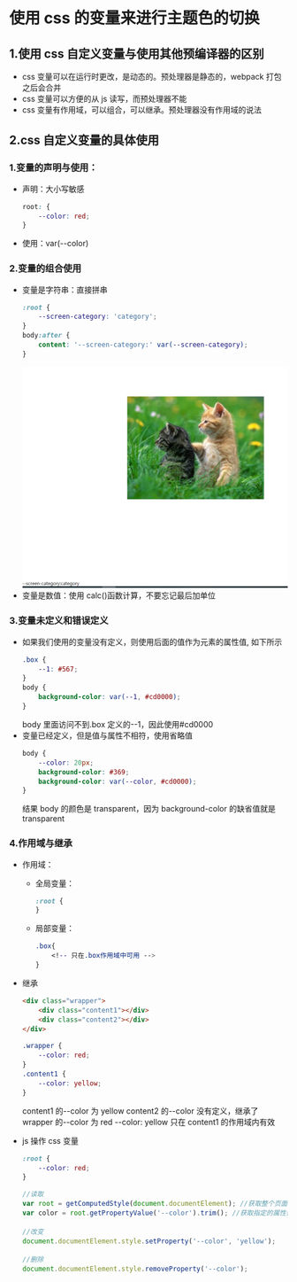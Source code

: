 # 使用 css 的变量来进行主题色的切换

## 1.使用 css 自定义变量与使用其他预编译器的区别

-   css 变量可以在运行时更改，是动态的。预处理器是静态的，webpack 打包之后会合并
-   css 变量可以方便的从 js 读写，而预处理器不能
-   css 变量有作用域，可以组合，可以继承。预处理器没有作用域的说法

## 2.css 自定义变量的具体使用

### 1.变量的声明与使用：

-   声明：大小写敏感

    ```css
    root: {
        --color: red;
    }
    ```

-   使用：var(--color)

### 2.变量的组合使用

-   变量是字符串：直接拼串
    ```css
    :root {
        --screen-category: 'category';
    }
    body:after {
        content: '--screen-category:' var(--screen-category);
    }
    ```
    ![](img/css%E5%8F%98%E9%87%8F-%E5%AD%97%E7%AC%A6%E4%B8%B2.png)
-   变量是数值：使用 calc()函数计算，不要忘记最后加单位

### 3.变量未定义和错误定义

-   如果我们使用的变量没有定义，则使用后面的值作为元素的属性值, 如下所示
    ```css
    .box {
        --1: #567;
    }
    body {
        background-color: var(--1, #cd0000);
    }
    ```
    body 里面访问不到.box 定义的--1，因此使用#cd0000
-   变量已经定义，但是值与属性不相符，使用省略值
    ```css
    body {
        --color: 20px;
        background-color: #369;
        background-color: var(--color, #cd0000);
    }
    ```
    结果 body 的颜色是 transparent，因为 background-color 的缺省值就是 transparent

### 4.作用域与继承

-   作用域：

    -   全局变量：

        ```css
        :root {
        }
        ```

    -   局部变量：

        ```css
        .box{
            <!-- 只在.box作用域中可用 -->
        }
        ```

-   继承

    ```html
    <div class="wrapper">
        <div class="content1"></div>
        <div class="content2"></div>
    </div>
    ```

    ```css
    .wrapper {
        --color: red;
    }
    .content1 {
        --color: yellow;
    }
    ```

    content1 的--color 为 yellow
    content2 的--color 没有定义，继承了 wrapper 的--color 为 red
    --color: yellow 只在 content1 的作用域内有效

-   js 操作 css 变量

    ```css
    :root {
        --color: red;
    }
    ```

    ```js
    //读取
    var root = getComputedStyle(document.documentElement); //获取整个页面的csss属性名，返回一个对象
    var color = root.getPropertyValue('--color').trim(); //获取指定的属性值，去除头尾空格

    //改变
    document.documentElement.style.setProperty('--color', 'yellow');

    //删除
    document.documentElement.style.removeProperty('--color');
    ```
